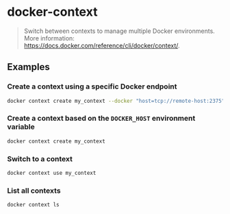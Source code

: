 # docker-context

> Switch between contexts to manage multiple Docker environments. More information: <https://docs.docker.com/reference/cli/docker/context/>.

## Examples

### Create a context using a specific Docker endpoint

```bash
docker context create my_context --docker "host=tcp://remote-host:2375"
```

### Create a context based on the `DOCKER_HOST` environment variable

```bash
docker context create my_context
```

### Switch to a context

```bash
docker context use my_context
```

### List all contexts

```bash
docker context ls
```
